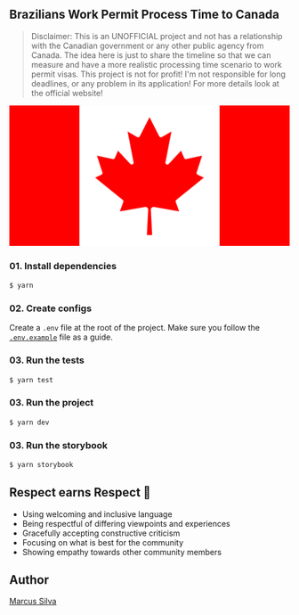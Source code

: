 ## Brazilians Work Permit Process Time to Canada
> Disclaimer: This is an UNOFFICIAL project and not has a relationship with the Canadian government or any other public agency from Canada. The idea here is just to share the timeline so that we can measure and have a more realistic processing time scenario to work permit visas.
This project is not for profit! I'm not responsible for long deadlines, or any problem in its application! 
For more details look at the official website!

<p align="center">
  <img width="600px" height="auto" src="./canada_flag.svg" alt="Canada flag" />
</p>

### 01. Install dependencies

```sh
$ yarn
```

### 02. Create configs

Create a `.env` file at the root of the project. Make sure you follow the [`.env.example`](.env.example) file as a guide.

### 03. Run the tests

```sh
$ yarn test
```

### 03. Run the project
```sh
$ yarn dev
```

### 03. Run the storybook
```sh
$ yarn storybook
```

## Respect earns Respect 👏

- Using welcoming and inclusive language
- Being respectful of differing viewpoints and experiences
- Gracefully accepting constructive criticism
- Focusing on what is best for the community
- Showing empathy towards other community members

## Author
[Marcus Silva](https://mvfsillva.dev)

